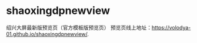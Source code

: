 # shaoxingdpnewview
绍兴大屏最新版预览页（官方模板版预览页）
预览页线上地址：https://volodya-01.github.io/shaoxingdpnewview/. 

